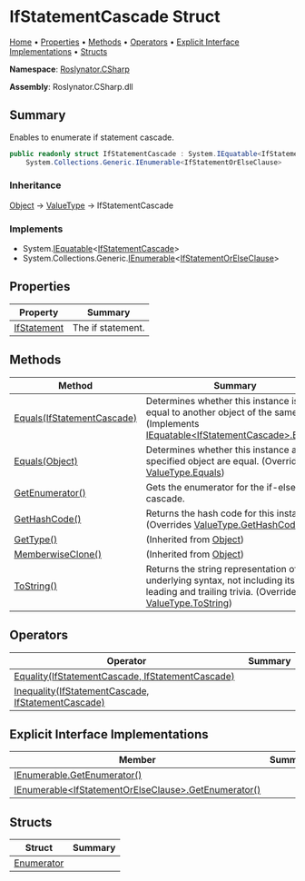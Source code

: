 <a name="_Top"></a>

# IfStatementCascade Struct

[Home](../../../README.md#_Top) &#x2022; [Properties](#properties) &#x2022; [Methods](#methods) &#x2022; [Operators](#operators) &#x2022; [Explicit Interface Implementations](#explicit-interface-implementations) &#x2022; [Structs](#structs)

**Namespace**: [Roslynator.CSharp](../README.md#_Top)

**Assembly**: Roslynator\.CSharp\.dll

## Summary

Enables to enumerate if statement cascade\.

```csharp
public readonly struct IfStatementCascade : System.IEquatable<IfStatementCascade>,
    System.Collections.Generic.IEnumerable<IfStatementOrElseClause>
```

### Inheritance

[Object](https://docs.microsoft.com/en-us/dotnet/api/system.object) &#x2192; [ValueType](https://docs.microsoft.com/en-us/dotnet/api/system.valuetype) &#x2192; IfStatementCascade

### Implements

* System\.[IEquatable](https://docs.microsoft.com/en-us/dotnet/api/system.iequatable-1)\<[IfStatementCascade](#_Top)>
* System\.Collections\.Generic\.[IEnumerable](https://docs.microsoft.com/en-us/dotnet/api/system.collections.generic.ienumerable-1)\<[IfStatementOrElseClause](../IfStatementOrElseClause/README.md#_Top)>

## Properties

| Property | Summary |
| -------- | ------- |
| [IfStatement](IfStatement/README.md#_Top) | The if statement\. |

## Methods

| Method | Summary |
| ------ | ------- |
| [Equals(IfStatementCascade)](Equals/README.md#Roslynator_CSharp_IfStatementCascade_Equals_Roslynator_CSharp_IfStatementCascade_) | Determines whether this instance is equal to another object of the same type\. \(Implements [IEquatable\<IfStatementCascade>.Equals](https://docs.microsoft.com/en-us/dotnet/api/system.iequatable-1.equals)\) |
| [Equals(Object)](Equals/README.md#Roslynator_CSharp_IfStatementCascade_Equals_System_Object_) | Determines whether this instance and a specified object are equal\. \(Overrides [ValueType.Equals](https://docs.microsoft.com/en-us/dotnet/api/system.valuetype.equals)\) |
| [GetEnumerator()](GetEnumerator/README.md#_Top) | Gets the enumerator for the if\-else cascade\. |
| [GetHashCode()](GetHashCode/README.md#_Top) | Returns the hash code for this instance\. \(Overrides [ValueType.GetHashCode](https://docs.microsoft.com/en-us/dotnet/api/system.valuetype.gethashcode)\) |
| [GetType()](https://docs.microsoft.com/en-us/dotnet/api/system.object.gettype) |  \(Inherited from [Object](https://docs.microsoft.com/en-us/dotnet/api/system.object)\) |
| [MemberwiseClone()](https://docs.microsoft.com/en-us/dotnet/api/system.object.memberwiseclone) |  \(Inherited from [Object](https://docs.microsoft.com/en-us/dotnet/api/system.object)\) |
| [ToString()](ToString/README.md#_Top) | Returns the string representation of the underlying syntax, not including its leading and trailing trivia\. \(Overrides [ValueType.ToString](https://docs.microsoft.com/en-us/dotnet/api/system.valuetype.tostring)\) |

## Operators

| Operator | Summary |
| -------- | ------- |
| [Equality(IfStatementCascade, IfStatementCascade)](op_Equality/README.md#_Top) | |
| [Inequality(IfStatementCascade, IfStatementCascade)](op_Inequality/README.md#_Top) | |

## Explicit Interface Implementations

| Member | Summary |
| ------ | ------- |
| [IEnumerable.GetEnumerator()](System-Collections-IEnumerable-GetEnumerator/README.md#_Top) | |
| [IEnumerable\<IfStatementOrElseClause>.GetEnumerator()](System-Collections-Generic-IEnumerable-Roslynator-CSharp-IfStatementOrElseClause--GetEnumerator/README.md#_Top) | |

## Structs

| Struct | Summary |
| ------ | ------- |
| [Enumerator](Enumerator/README.md#_Top) | |

